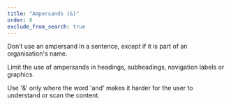 ```yaml
---
title: "Ampersands (&)"
order: 8
exclude_from_search: true
---
```


Don’t use an ampersand in a sentence, except if it is part of an organisation's name.

Limit the use of ampersands in headings, subheadings, navigation labels or graphics.

Use '&' only where the word 'and' makes it harder for the user to understand or scan the content.
